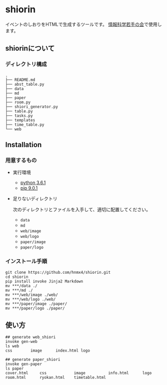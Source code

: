 # shiorin

イベントのしおりをHTMLで生成するツールです。
[情報科学若手の会](wakate.org)で使用します。

## shiorinについて

### ディレクトリ構成
```
.
├── README.md
├── abst_table.py
├── data
├── md
├── paper
├── room.py
├── shiori_generator.py
├── table.py
├── tasks.py
├── templates
├── time_table.py
└── web
```

## Installation

### 用意するもの

- 実行環境
    - [python 3.6.1](https://www.python.org/downloads/)
    - [pip 9.0.1](https://pip.pypa.io/en/stable/installing/)

- 足りないディレクトリ

  次のディレクトリとファイルを入手して、適切に配置してください。
    - `data`
    - `md`
    - `web/image`
    - `web/logo`
    - `paper/image`
    - `paper/logo`

### インストール手順

```
git clone https://github.com/hnmx4/shiorin.git
cd shiorin
pip install invoke Jinja2 Markdown
mv ***/data ./
mv ***/md ./
mv ***/web/image ./web/
mv ***/web/logo ./web/
mv ***/paper/image ./paper/
mv ***/paper/logo ./paper/
```

## 使い方

```
## generate web_shiori
invoke gen-web
ls web
css        image      index.html logo

## generate paper_shiori
invoke gen-paper
ls paper
cover.html     css            image          info.html      logo           room.html      ryokan.html    timetable.html
```
